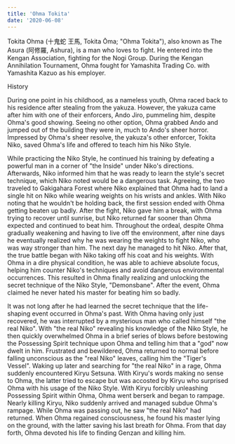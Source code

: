 ```yaml
---
title: 'Ohma Tokita'
date: '2020-06-08'
---
```


Tokita Ohma (十鬼蛇 王馬, Tokita Ōma; "Ohma Tokita"), also known as The Asura (阿修羅, Ashura), is a man who loves to fight. He entered into the Kengan Association, fighting for the Nogi Group. During the Kengan Annihilation Tournament, Ohma fought for Yamashita Trading Co. with Yamashita Kazuo as his employer.

History

During one point in his childhood, as a nameless youth, Ohma raced back to his residence after stealing from the yakuza. However, the yakuza came after him with one of their enforcers, Ando Jiro, pummeling him, despite Ohma's good showing. Seeing no other option, Ohma grabbed Ando and jumped out of the building they were in, much to Ando's sheer horror. Impressed by Ohma's sheer resolve, the yakuza's other enforcer, Tokita Niko, saved Ohma's life and offered to teach him his Niko Style.

While practicing the Niko Style, he continued his training by defeating a powerful man in a corner of "the Inside" under Niko's directions. Afterwards, Niko informed him that he was ready to learn the style's secret technique, which Niko noted would be a dangerous task. Agreeing, the two traveled to Gakigahara Forest where Niko explained that Ohma had to land a single hit on Niko while wearing weights on his wrists and ankles. With Niko noting that he wouldn't be holding back, the first session ended with Ohma getting beaten up badly. After the fight, Niko gave him a break, with Ohma trying to recover until sunrise, but Niko returned far sooner than Ohma expected and continued to beat him. Throughout the ordeal, despite Ohma gradually weakening and having to live off the environment, after nine days he eventually realized why he was wearing the weights to fight Niko, who was way stronger than him. The next day he managed to hit Niko. After that, the true battle began with Niko taking off his coat and his weights. With Ohma in a dire physical condition, he was able to achieve absolute focus, helping him counter Niko's techniques and avoid dangerous environmental occurrences. This resulted in Ohma finally realizing and unlocking the secret technique of the Niko Style, "Demonsbane". After the event, Ohma claimed he never hated his master for beating him so badly.

It was not long after he had learned the secret technique that the life-shaping event occurred in Ohma's past. With Ohma having only just recovered, he was interrupted by a mysterious man who called himself "the real Niko". With "the real Niko" revealing his knowledge of the Niko Style, he then quickly overwhelmed Ohma in a brief series of blows before bestowing the Possessing Spirit technique upon Ohma and telling him that a "god" now dwelt in him. Frustrated and bewildered, Ohma returned to normal before falling unconscious as the "real Niko" leaves, calling him the "Tiger's Vessel". Waking up later and searching for "the real Niko" in a rage, Ohma suddenly encountered Kiryu Setsuna. With Kiryu's words making no sense to Ohma, the latter tried to escape but was accosted by Kiryu who surprised Ohma with his usage of the Niko Style. With Kiryu forcibly unleashing Possessing Spirit within Ohma, Ohma went berserk and began to rampage. Nearly killing Kiryu, Niko suddenly arrived and managed subdue Ohma's rampage. While Ohma was passing out, he saw "the real Niko" had returned. When Ohma regained consciousness, he found his master lying on the ground, with the latter saving his last breath for Ohma. From that day forth, Ohma devoted his life to finding Genzan and killing him. 
